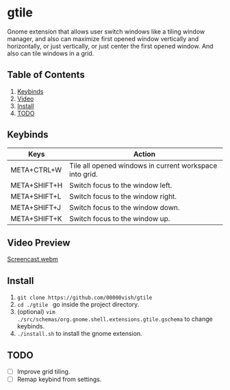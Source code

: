 # gtile

Gnome extension that allows user switch windows like a tiling window manager, and also can maximize first opened window vertically and horizontally, or just vertically, or just center the first opened window. And also can tile windows in a grid.   

## Table of Contents
1. [Keybinds](#keybinds)
2. [Video](#video)
3. [Install](#install)
4. [TODO](#todo)


## Keybinds <a name="keybinds"></a>

| Keys    | Action |
| -------- | ------- |
| META+CTRL+W  | Tile all opened windows in current workspace into grid. |
| META+SHIFT+H  | Switch focus to the window left. |
| META+SHIFT+L  | Switch focus to the window right. |
| META+SHIFT+J  | Switch focus to the window down. |
| META+SHIFT+K  | Switch focus to the window up. |

## Video Preview <a name="video"></a>

[Screencast.webm](https://github.com/user-attachments/assets/be06a0eb-e550-4e9d-91be-fb452f4015e4)

## Install <a name="install"></a>

1. ```git clone https://github.com/00000vish/gtile```
2. ```cd ./gtile ``` go inside the project directory.
3. (optional) ```vim ./src/schemas/org.gnome.shell.extensions.gtile.gschema``` to change keybinds.
4. ```./install.sh``` to install the gnome extension. 



## TODO <a name="todo"></a>

- [ ] Improve grid tiling.
- [ ] Remap keybind from settings.
